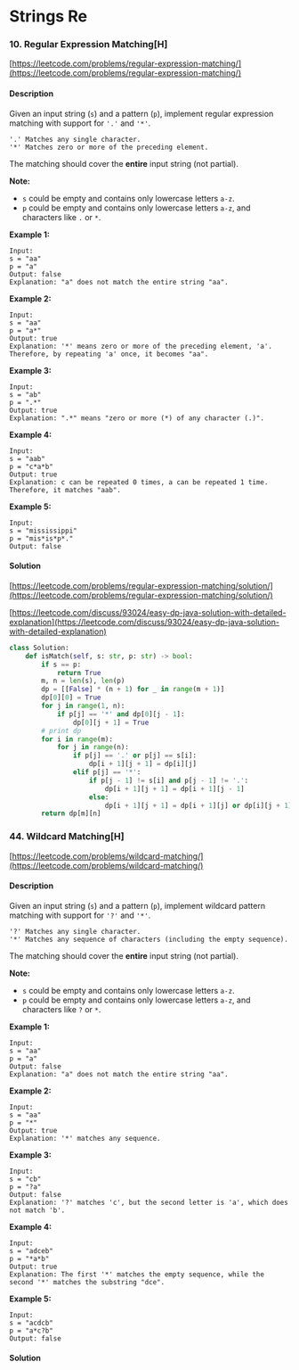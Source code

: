 # Strings Re



### 10. Regular Expression Matching\[H\]

[https://leetcode.com/problems/regular-expression-matching/](https://leetcode.com/problems/regular-expression-matching/)

#### Description

Given an input string \(`s`\) and a pattern \(`p`\), implement regular expression matching with support for `'.'` and `'*'`.

```text
'.' Matches any single character.
'*' Matches zero or more of the preceding element.
```

The matching should cover the **entire** input string \(not partial\).

**Note:**

* `s` could be empty and contains only lowercase letters `a-z`.
* `p` could be empty and contains only lowercase letters `a-z`, and characters like `.` or `*`.

**Example 1:**

```text
Input:
s = "aa"
p = "a"
Output: false
Explanation: "a" does not match the entire string "aa".
```

**Example 2:**

```text
Input:
s = "aa"
p = "a*"
Output: true
Explanation: '*' means zero or more of the preceding element, 'a'. Therefore, by repeating 'a' once, it becomes "aa".
```

**Example 3:**

```text
Input:
s = "ab"
p = ".*"
Output: true
Explanation: ".*" means "zero or more (*) of any character (.)".
```

**Example 4:**

```text
Input:
s = "aab"
p = "c*a*b"
Output: true
Explanation: c can be repeated 0 times, a can be repeated 1 time. Therefore, it matches "aab".
```

**Example 5:**

```text
Input:
s = "mississippi"
p = "mis*is*p*."
Output: false
```

#### Solution

[https://leetcode.com/problems/regular-expression-matching/solution/](https://leetcode.com/problems/regular-expression-matching/solution/)

[https://leetcode.com/discuss/93024/easy-dp-java-solution-with-detailed-explanation](https://leetcode.com/discuss/93024/easy-dp-java-solution-with-detailed-explanation)

```python
class Solution:
    def isMatch(self, s: str, p: str) -> bool:
        if s == p:
            return True
        m, n = len(s), len(p)
        dp = [[False] * (n + 1) for _ in range(m + 1)]
        dp[0][0] = True
        for j in range(1, n):
            if p[j] == '*' and dp[0][j - 1]:
                dp[0][j + 1] = True
        # print dp
        for i in range(m):
            for j in range(n):
                if p[j] == '.' or p[j] == s[i]:
                    dp[i + 1][j + 1] = dp[i][j]
                elif p[j] == '*':
                    if p[j - 1] != s[i] and p[j - 1] != '.':
                        dp[i + 1][j + 1] = dp[i + 1][j - 1]
                    else:
                        dp[i + 1][j + 1] = dp[i + 1][j] or dp[i][j + 1] or dp[i + 1][j - 1]
        return dp[m][n]
```

### 44. Wildcard Matching\[H\]

[https://leetcode.com/problems/wildcard-matching/](https://leetcode.com/problems/wildcard-matching/)

#### Description

Given an input string \(`s`\) and a pattern \(`p`\), implement wildcard pattern matching with support for `'?'` and `'*'`.

```text
'?' Matches any single character.
'*' Matches any sequence of characters (including the empty sequence).
```

The matching should cover the **entire** input string \(not partial\).

**Note:**

* `s` could be empty and contains only lowercase letters `a-z`.
* `p` could be empty and contains only lowercase letters `a-z`, and characters like `?` or `*`.

**Example 1:**

```text
Input:
s = "aa"
p = "a"
Output: false
Explanation: "a" does not match the entire string "aa".
```

**Example 2:**

```text
Input:
s = "aa"
p = "*"
Output: true
Explanation: '*' matches any sequence.
```

**Example 3:**

```text
Input:
s = "cb"
p = "?a"
Output: false
Explanation: '?' matches 'c', but the second letter is 'a', which does not match 'b'.
```

**Example 4:**

```text
Input:
s = "adceb"
p = "*a*b"
Output: true
Explanation: The first '*' matches the empty sequence, while the second '*' matches the substring "dce".
```

**Example 5:**

```text
Input:
s = "acdcb"
p = "a*c?b"
Output: false
```

#### Solution

```python

```

